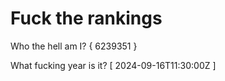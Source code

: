 # Fuck the rankings

Who the hell am I?
{ 6239351 }

What fucking year is it?
[ 2024-09-16T11:30:00Z ]
